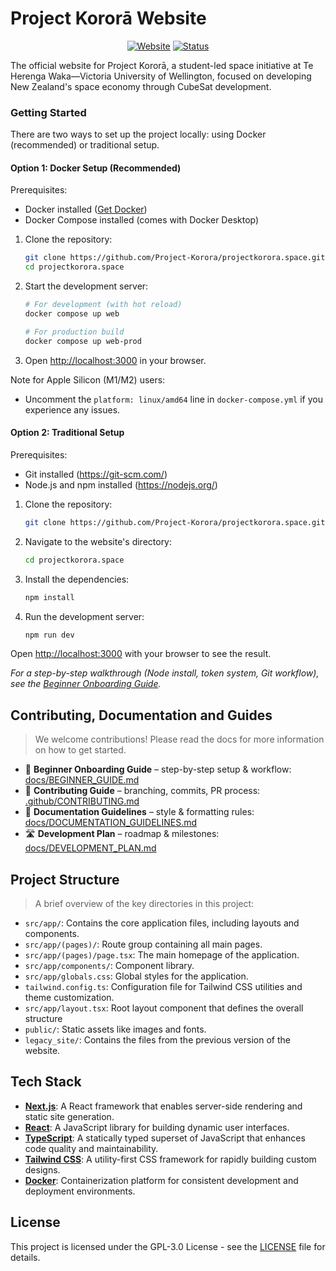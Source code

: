 # Project Kororā Website

<div align="center">

[![Website](https://img.shields.io/badge/Website-projectkorora.space-blue?style=for-the-badge&logo=firefox-browser)](https://projectkorora.space/)
[![Status](https://img.shields.io/badge/Status-Coming_Soon-yellow?style=for-the-badge)](https://projectkorora.space/)

</div>

The official website for Project Kororā, a student-led space initiative at Te Herenga Waka—Victoria University of Wellington, focused on developing New Zealand's space economy through CubeSat development.

### Getting Started

There are two ways to set up the project locally: using Docker (recommended) or traditional setup.

#### Option 1: Docker Setup (Recommended)

Prerequisites:

- Docker installed ([Get Docker](https://docs.docker.com/get-docker/))
- Docker Compose installed (comes with Docker Desktop)

1. Clone the repository:

   ```bash
   git clone https://github.com/Project-Korora/projectkorora.space.git
   cd projectkorora.space
   ```

2. Start the development server:

   ```bash
   # For development (with hot reload)
   docker compose up web

   # For production build
   docker compose up web-prod
   ```

3. Open [http://localhost:3000](http://localhost:3000) in your browser.

Note for Apple Silicon (M1/M2) users:

- Uncomment the `platform: linux/amd64` line in `docker-compose.yml` if you experience any issues.

#### Option 2: Traditional Setup

Prerequisites:

- Git installed (https://git-scm.com/)
- Node.js and npm installed (https://nodejs.org/)

1. Clone the repository:

   ```bash
   git clone https://github.com/Project-Korora/projectkorora.space.git
   ```

2. Navigate to the website's directory:

   ```bash
   cd projectkorora.space
   ```

3. Install the dependencies:

   ```bash
   npm install
   ```

4. Run the development server:
   ```bash
   npm run dev
   ```

Open [http://localhost:3000](http://localhost:3000) with your browser to see the result.

_For a step-by-step walkthrough (Node install, token system, Git workflow), see the [Beginner Onboarding Guide](docs/BEGINNER_GUIDE.md)._

## Contributing, Documentation and Guides

> We welcome contributions! Please read the docs for more information on how to get started.

- 📘 **Beginner Onboarding Guide** – step-by-step setup & workflow: [docs/BEGINNER_GUIDE.md](docs/BEGINNER_GUIDE.md)
- 🤝 **Contributing Guide** – branching, commits, PR process: [.github/CONTRIBUTING.md](.github/CONTRIBUTING.md)
- 📝 **Documentation Guidelines** – style & formatting rules: [docs/DOCUMENTATION_GUIDELINES.md](docs/DOCUMENTATION_GUIDELINES.md)
- 🛣️ **Development Plan** – roadmap & milestones: [docs/DEVELOPMENT_PLAN.md](docs/DEVELOPMENT_PLAN.md)

## Project Structure

> A brief overview of the key directories in this project:

- `src/app/`: Contains the core application files, including layouts and components.
- `src/app/(pages)/`: Route group containing all main pages.
- `src/app/(pages)/page.tsx`: The main homepage of the application.
- `src/app/components/`: Component library.
- `src/app/globals.css`: Global styles for the application.
- `tailwind.config.ts`: Configuration file for Tailwind CSS utilities and theme customization.
- `src/app/layout.tsx`: Root layout component that defines the overall structure
- `public/`: Static assets like images and fonts.
- `legacy_site/`: Contains the files from the previous version of the website.

## Tech Stack

- **[Next.js](https://nextjs.org/docs)**: A React framework that enables server-side rendering and static site generation.
- **[React](https://react.dev/learn)**: A JavaScript library for building dynamic user interfaces.
- **[TypeScript](https://www.typescriptlang.org/docs)**: A statically typed superset of JavaScript that enhances code quality and maintainability.
- **[Tailwind CSS](https://tailwindcss.com/docs)**: A utility-first CSS framework for rapidly building custom designs.
- **[Docker](https://docs.docker.com/)**: Containerization platform for consistent development and deployment environments.

## License

This project is licensed under the GPL-3.0 License - see the [LICENSE](LICENSE) file for details.
